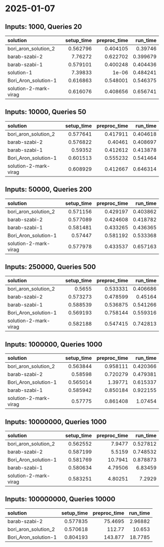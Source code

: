 # 2025-01-07

## Inputs: 1000, Queries 20

| solution              |   setup_time |   preproc_time |   run_time |
|:----------------------|-------------:|---------------:|-----------:|
| bori_aron_solution_2  |     0.562796 |       0.404105 |   0.39746  |
| barab-szabi-2         |     7.76272  |       0.622702 |   0.399679 |
| barab-szabi-1         |     0.579101 |       0.400248 |   0.404436 |
| solution-1            |     7.39833  |       1e-06    |   0.484241 |
| Bori_Aron_solution-1  |     0.616863 |       0.548001 |   0.546375 |
| solution-2-mark-virag |     0.616076 |       0.408656 |   0.656741 |

## Inputs: 10000, Queries 50

| solution              |   setup_time |   preproc_time |   run_time |
|:----------------------|-------------:|---------------:|-----------:|
| bori_aron_solution_2  |     0.577641 |       0.417911 |   0.404618 |
| barab-szabi-2         |     0.576822 |       0.40461  |   0.408697 |
| barab-szabi-1         |     0.59352  |       0.412612 |   0.413878 |
| Bori_Aron_solution-1  |     0.601513 |       0.555232 |   0.541464 |
| solution-2-mark-virag |     0.608929 |       0.412667 |   0.646314 |

## Inputs: 50000, Queries 200

| solution              |   setup_time |   preproc_time |   run_time |
|:----------------------|-------------:|---------------:|-----------:|
| bori_aron_solution_2  |     0.571156 |       0.429197 |   0.403862 |
| barab-szabi-2         |     0.577089 |       0.424608 |   0.418782 |
| barab-szabi-1         |     0.581481 |       0.433265 |   0.436365 |
| Bori_Aron_solution-1  |     0.57447  |       0.581192 |   0.533368 |
| solution-2-mark-virag |     0.577978 |       0.433537 |   0.657163 |

## Inputs: 250000, Queries 500

| solution              |   setup_time |   preproc_time |   run_time |
|:----------------------|-------------:|---------------:|-----------:|
| bori_aron_solution_2  |     0.5655   |       0.533331 |   0.406686 |
| barab-szabi-2         |     0.573273 |       0.478599 |   0.45164  |
| barab-szabi-1         |     0.588539 |       0.536875 |   0.541266 |
| Bori_Aron_solution-1  |     0.569193 |       0.758144 |   0.559316 |
| solution-2-mark-virag |     0.582188 |       0.547415 |   0.742813 |

## Inputs: 1000000, Queries 1000

| solution              |   setup_time |   preproc_time |   run_time |
|:----------------------|-------------:|---------------:|-----------:|
| bori_aron_solution_2  |     0.563844 |       0.958111 |   0.420366 |
| barab-szabi-2         |     0.58598  |       0.720279 |   0.479381 |
| Bori_Aron_solution-1  |     0.565014 |       1.39771  |   0.615337 |
| barab-szabi-1         |     0.585942 |       0.850184 |   0.922155 |
| solution-2-mark-virag |     0.57775  |       0.861408 |   1.07454  |

## Inputs: 10000000, Queries 1000

| solution              |   setup_time |   preproc_time |   run_time |
|:----------------------|-------------:|---------------:|-----------:|
| bori_aron_solution_2  |     0.562552 |        7.9477  |   0.527812 |
| barab-szabi-2         |     0.587199 |        5.5159  |   0.748532 |
| Bori_Aron_solution-1  |     0.581769 |       10.7941  |   0.878873 |
| barab-szabi-1         |     0.580634 |        4.79506 |   6.83459  |
| solution-2-mark-virag |     0.583251 |        4.80251 |   7.2929   |

## Inputs: 100000000, Queries 10000

| solution             |   setup_time |   preproc_time |   run_time |
|:---------------------|-------------:|---------------:|-----------:|
| barab-szabi-2        |     0.577835 |        75.4695 |    2.96882 |
| bori_aron_solution_2 |     0.570618 |       112.77   |   10.653   |
| Bori_Aron_solution-1 |     0.804193 |       143.877  |   18.7785  |